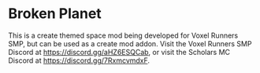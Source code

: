 # Broken Planet

This is a create themed space mod being developed for Voxel Runners SMP, but can be used as a create mod addon. Visit the Voxel Runners SMP Discord at https://discord.gg/aHZ6ESQCab, or visit the Scholars MC Discord at https://discord.gg/7RxmcvmdxF.
